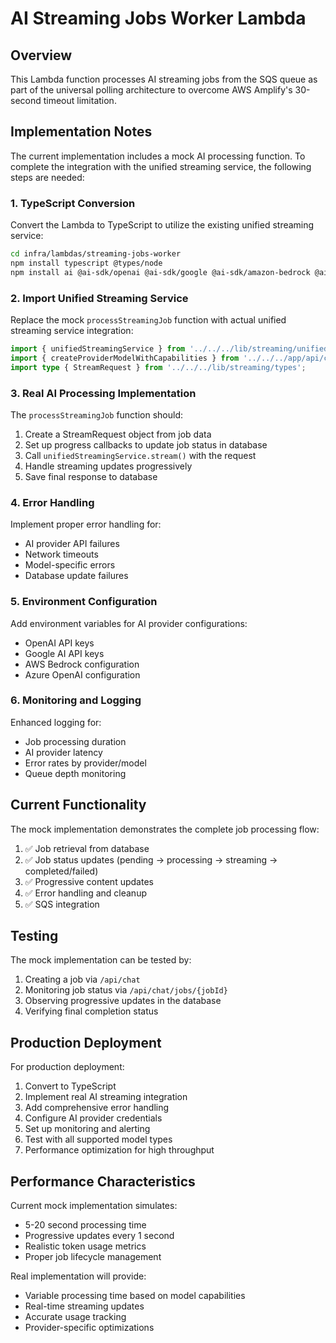 # AI Streaming Jobs Worker Lambda

## Overview

This Lambda function processes AI streaming jobs from the SQS queue as part of the universal polling architecture to overcome AWS Amplify's 30-second timeout limitation.

## Implementation Notes

The current implementation includes a mock AI processing function. To complete the integration with the unified streaming service, the following steps are needed:

### 1. TypeScript Conversion

Convert the Lambda to TypeScript to utilize the existing unified streaming service:

```bash
cd infra/lambdas/streaming-jobs-worker
npm install typescript @types/node
npm install ai @ai-sdk/openai @ai-sdk/google @ai-sdk/amazon-bedrock @ai-sdk/azure
```

### 2. Import Unified Streaming Service

Replace the mock `processStreamingJob` function with actual unified streaming service integration:

```typescript
import { unifiedStreamingService } from '../../../lib/streaming/unified-streaming-service';
import { createProviderModelWithCapabilities } from '../../../app/api/chat/lib/provider-factory';
import type { StreamRequest } from '../../../lib/streaming/types';
```

### 3. Real AI Processing Implementation

The `processStreamingJob` function should:

1. Create a StreamRequest object from job data
2. Set up progress callbacks to update job status in database
3. Call `unifiedStreamingService.stream()` with the request
4. Handle streaming updates progressively
5. Save final response to database

### 4. Error Handling

Implement proper error handling for:
- AI provider API failures
- Network timeouts
- Model-specific errors
- Database update failures

### 5. Environment Configuration

Add environment variables for AI provider configurations:
- OpenAI API keys
- Google AI API keys
- AWS Bedrock configuration
- Azure OpenAI configuration

### 6. Monitoring and Logging

Enhanced logging for:
- Job processing duration
- AI provider latency
- Error rates by provider/model
- Queue depth monitoring

## Current Functionality

The mock implementation demonstrates the complete job processing flow:

1. ✅ Job retrieval from database
2. ✅ Job status updates (pending → processing → streaming → completed/failed)
3. ✅ Progressive content updates
4. ✅ Error handling and cleanup
5. ✅ SQS integration

## Testing

The mock implementation can be tested by:

1. Creating a job via `/api/chat`
2. Monitoring job status via `/api/chat/jobs/{jobId}`
3. Observing progressive updates in the database
4. Verifying final completion status

## Production Deployment

For production deployment:

1. Convert to TypeScript
2. Implement real AI streaming integration
3. Add comprehensive error handling
4. Configure AI provider credentials
5. Set up monitoring and alerting
6. Test with all supported model types
7. Performance optimization for high throughput

## Performance Characteristics

Current mock implementation simulates:
- 5-20 second processing time
- Progressive updates every 1 second
- Realistic token usage metrics
- Proper job lifecycle management

Real implementation will provide:
- Variable processing time based on model capabilities
- Real-time streaming updates
- Accurate usage tracking
- Provider-specific optimizations